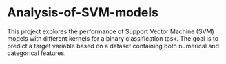 # Analysis-of-SVM-models
This project explores the performance of Support Vector Machine (SVM) models with different kernels for a binary classification task. The goal is to predict a target variable based on a dataset containing both numerical and categorical features.
